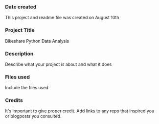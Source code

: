 ### Date created
This project and readme file was created on August 10th

### Project Title
Bikeshare Python Data Analysis

### Description
Describe what your project is about and what it does

### Files used
Include the files used

### Credits
It's important to give proper credit. Add links to any repo that inspired you or blogposts you consulted.

